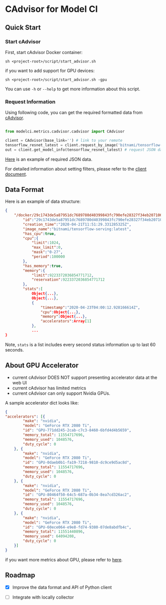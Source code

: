 # CAdvisor for Model CI

## Quick Start 

### Start cAdvisor

First, start cAdvisor Docker container:

```shell script
sh <project-root>/script/start_advisor.sh 
```

if you want to add support for GPU devices:

```shell script
sh <project-root>/script/start_advisor.sh -gpu
```

You can use `-h` or `--help` to get more information about this script.

### Request Information

Using following code, you can get the required formatted data from [cAdvisor](https://github.com/google/cadvisor/).

```python
 
from modelci.metrics.cadvisor.cadvisor import CAdvisor

client = CAdvisor(base_link='') # link to your remote 
tensorflow_resnet_latest = client.request_by_image('bitnami/tensorflow-serving:latest') # set filters
out = client.get_model_info(tensorflow_resnet_latest) # request JSON data
```
[Here](./example_data/example_tf_resnet.json.json) is an example of required JSON data.

For detailed information about setting filters, please refer to the [client document](./CLIENT.md).

## Data Format 

Here is an example of data structure:

```json
{
    "/docker/29c1743de5a87951dc7689780d40399843fc790efe28327f34eb20710668b661":{
        "id":"29c1743de5a87951dc7689780d40399843fc790efe28327f34eb20710668b661",
        "creation_time":"2020-04-21T11:51:29.331285325Z",
        "image_name":"bitnami/tensorflow-serving:latest",
        "has_cpu":true,
        "cpu":{
            "limit":1024,
            "max_limit":0,
            "mask":"0-27",
            "period":100000
        },
        "has_memory":true,
        "memory":{
            "limit":9223372036854771712,
            "reservation":9223372036854771712
        },
        "stats":[
            Object{...},
            Object{...},
            {
                "timestamp":"2020-04-23T04:00:12.928166614Z",
                "cpu":Object{...},
                "memory":Object{...},
                "accelerators":Array[1]
            },
            ...
}
```

Note, `stats` is a list includes every second status information up to last 60 seconds.

## About GPU Accelerator 

- current cAdvisor DOES NOT support presenting accelerator data at the web UI
- current cAdvisor has limited metrics
- current cAdvisor can only support Nvidia GPUs.

A sample accelerator dict looks like:

```json
{
"accelerators": [{
		"make": "nvidia",
		"model": "GeForce RTX 2080 Ti",
		"id": "GPU-771dd245-2cab-c7c3-8460-6bfd4d4b5659",
		"memory_total": 11554717696,
		"memory_used": 1048576,
		"duty_cycle": 0
	}, {
		"make": "nvidia",
		"model": "GeForce RTX 2080 Ti",
		"id": "GPU-0daeb0b1-fa19-7218-9810-dc9ce9d5ac8d",
		"memory_total": 11554717696,
		"memory_used": 1048576,
		"duty_cycle": 0
	}, {
		"make": "nvidia",
		"model": "GeForce RTX 2080 Ti",
		"id": "GPU-80464f50-64c5-687a-0b34-8ea7cd326ac2",
		"memory_total": 11554717696,
		"memory_used": 1048576,
		"duty_cycle": 0
	}, {
		"make": "nvidia",
		"model": "GeForce RTX 2080 Ti",
		"id": "GPU-60ece064-e9e8-fd74-9380-07de8abdfb4c",
		"memory_total": 11551440896,
		"memory_used": 64094208,
		"duty_cycle": 0
	}]
}
```

if you want more metrics about GPU, please refer to [here](https://github.com/google/cadvisor/issues/2271).

## Roadmap

- [x] Improve the data format and API of Python client
- [ ] Integrate with locally collector

